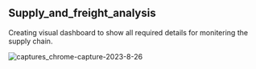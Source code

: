 
## Supply_and_freight_analysis
Creating visual dashboard to show all required details for monitering the supply chain.

![captures_chrome-capture-2023-8-26](https://github.com/ImAnita07/Supply_and_freight_analysis/assets/144651671/aa03b3d2-3cca-4b8e-9ea6-1ca6eca87606)
